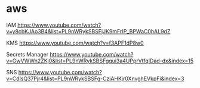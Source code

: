 # aws
IAM
https://www.youtube.com/watch?v=y8cbKJAo3B4&list=PL9nWRykSBSFjJK9mFrIP_BPWaC0hAL9dZ

KMS
https://www.youtube.com/watch?v=f3APF1dP8w0

Secrets Manager
https://www.youtube.com/watch?v=GwVWWn2ZKj0&list=PL9nWRykSBSFggui3a4UPprVtfqIDad-dx&index=15

SNS
https://www.youtube.com/watch?v=CdlsQ37Pjr4&list=PL9nWRykSBSFg-CziAHKjr0XnvghEVkpFi&index=3
